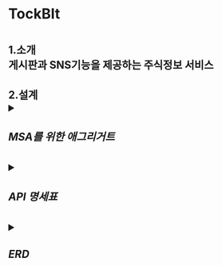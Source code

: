 <h1>TockBIt<h1>
<h2>1.소개<br>
     <p2>게시판과 SNS기능을 제공하는 주식정보 서비스</p2>
</h2>
   
<h2>2.설계
<details>
    <summary><h5>MSA를 위한 애그리거트</h5></summary>
<br>
<!-- summary 아래 한칸 공백 두고 내용 삽입 -->

![tockbit 애그리거트 drawio](https://github.com/Lazencas/tockbit/assets/57083072/4251ab25-a8ac-4487-bfdb-94797dbd8b0a)
</details>
    
<details>
    <summary><h5>API 명세표</h5></summary>

<!-- summary 아래 한칸 공백 두고 내용 삽입 -->

![image](https://github.com/Lazencas/tockbit/assets/57083072/244bec79-2817-4a82-91b4-b21da22e09d4)
![image](https://github.com/Lazencas/tockbit/assets/57083072/afa7ea0b-001f-4195-8af5-3918bd2fa3ba)

</details>

<details>
    <summary><h5>ERD</h5></summary>

<!-- summary 아래 한칸 공백 두고 내용 삽입 -->

![image](https://github.com/Lazencas/tockbit/assets/57083072/392c31cd-e246-48ff-ac8c-d189db8af9cd)

</details>


</h2>



